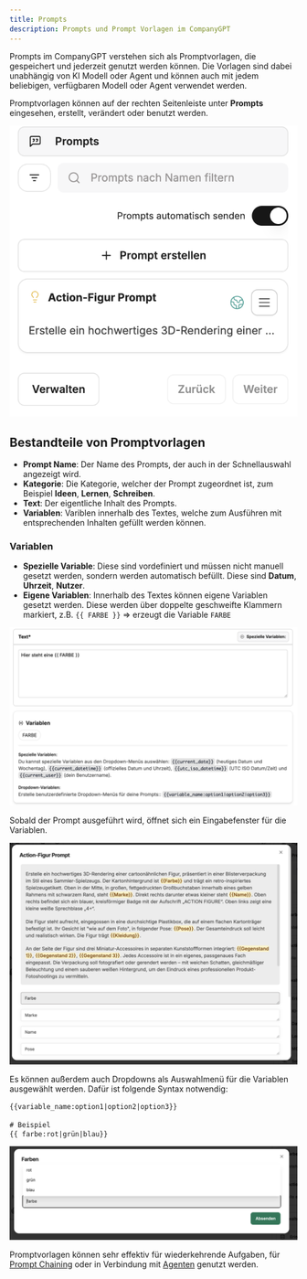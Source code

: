 ```yaml
---
title: Prompts
description: Prompts und Prompt Vorlagen im CompanyGPT
---
```


Prompts im CompanyGPT verstehen sich als Promptvorlagen, die gespeichert und jederzeit genutzt werden können. Die Vorlagen sind dabei unabhängig von KI Modell oder Agent und können auch mit jedem beliebigen, verfügbaren Modell oder Agent verwendet werden.

Promptvorlagen können auf der rechten Seitenleiste unter **Prompts** eingesehen, erstellt, verändert oder benutzt werden. 

![prompts](prompts.png)

## Bestandteile von Promptvorlagen

- **Prompt Name**: Der Name des Prompts, der auch in der Schnellauswahl angezeigt wird.
- **Kategorie**: Die Kategorie, welcher der Prompt zugeordnet ist, zum Beispiel **Ideen**, **Lernen**, **Schreiben**.
- **Text**: Der eigentliche Inhalt des Prompts. 
- **Variablen**: Variblen innerhalb des Textes, welche zum Ausführen mit entsprechenden Inhalten gefüllt werden können. 

### Variablen

- **Spezielle Variable**: Diese sind vordefiniert und müssen nicht manuell gesetzt werden, sondern werden automatisch befüllt. Diese sind **Datum**, **Uhrzeit**, **Nutzer**.
- **Eigene Variablen**: Innerhalb des Textes können eigene Variablen gesetzt werden. Diese werden über doppelte geschweifte Klammern markiert, z.B. `{{ FARBE }}` => erzeugt die Variable `FARBE`

![variables](variables.png)

Sobald der Prompt ausgeführt wird, öffnet sich ein Eingabefenster für die Variablen. 

![variables-input](variables-input.png)

Es können außerdem auch Dropdowns als Auswahlmenü für die Variablen ausgewählt werden. Dafür ist folgende Syntax notwendig:

```
{{variable_name:option1|option2|option3}}

# Beispiel
{{ farbe:rot|grün|blau}}
```
![colors](colors.png)

Promptvorlagen können sehr effektiv für wiederkehrende Aufgaben, für [Prompt Chaining](/prompt-engineering/prompt-techniken/prompt-chaining) oder in Verbindung mit [Agenten](/company-gpt/agenten/) genutzt werden.
